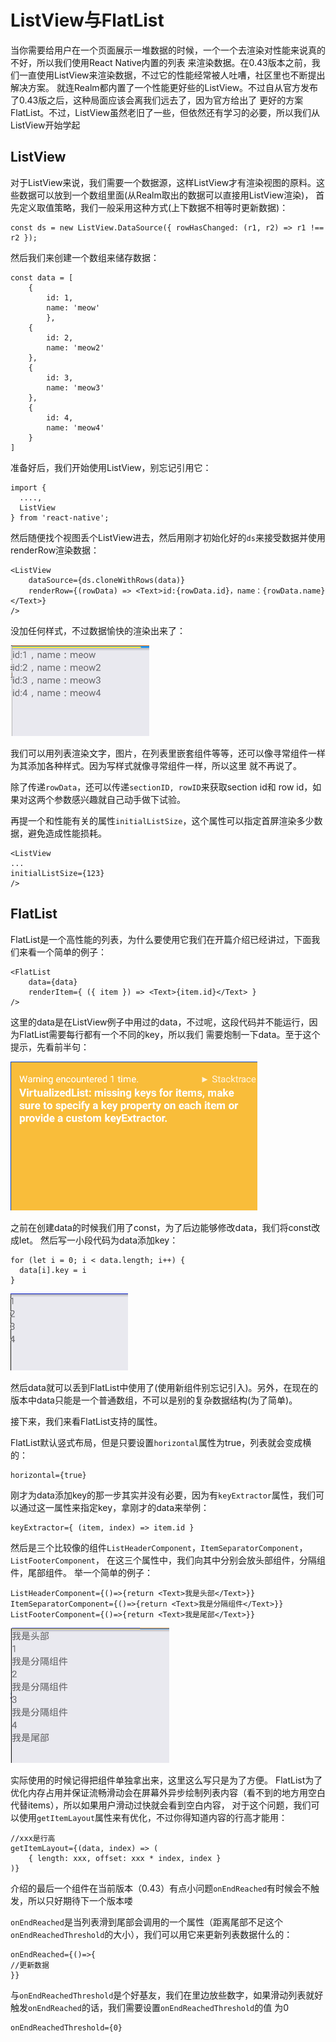 # ListView与FlatList

当你需要给用户在一个页面展示一堆数据的时候，一个一个去渲染对性能来说真的不好，所以我们使用React Native内置的列表
来渲染数据。在0.43版本之前，我们一直使用ListView来渲染数据，不过它的性能经常被人吐嘈，社区里也不断提出解决方案。
就连Realm都内置了一个性能更好些的ListView。不过自从官方发布了0.43版之后，这种局面应该会离我们远去了，因为官方给出了
更好的方案FlatList。不过，ListView虽然老旧了一些，但依然还有学习的必要，所以我们从ListView开始学起

## ListView

对于ListView来说，我们需要一个数据源，这样ListView才有渲染视图的原料。这些数据可以放到一个数组里面(从Realm取出的数据可以直接用ListView渲染)，
首先定义取值策略，我们一般采用这种方式(上下数据不相等时更新数据)：

```
const ds = new ListView.DataSource({ rowHasChanged: (r1, r2) => r1 !== r2 });
```
然后我们来创建一个数组来储存数据：

```
const data = [
    {
        id: 1,
        name: 'meow'
        },
    {
        id: 2,
        name: 'meow2'
    },
    {
        id: 3,
        name: 'meow3'
    },
    {
        id: 4,
        name: 'meow4'
    }        
]
```

准备好后，我们开始使用ListView，别忘记引用它：

```
import {
  ....,  
  ListView
} from 'react-native';
```

然后随便找个视图丢个ListView进去，然后用刚才初始化好的`ds`来接受数据并使用renderRow渲染数据：

```
<ListView
    dataSource={ds.cloneWithRows(data)}
    renderRow={(rowData) => <Text>id:{rowData.id}，name：{rowData.name}</Text>}
/>
```

没加任何样式，不过数据愉快的渲染出来了：

![PNG](./images/7.1.png)

我们可以用列表渲染文字，图片，在列表里嵌套组件等等，还可以像寻常组件一样为其添加各种样式。因为写样式就像寻常组件一样，所以这里
就不再说了。

除了传递`rowData`，还可以传递`sectionID, rowID`来获取section id和 row id，如果对这两个参数感兴趣就自己动手做下试验。

再提一个和性能有关的属性`initialListSize`，这个属性可以指定首屏渲染多少数据，避免造成性能损耗。

```
<ListView
...
initialListSize={123}
/>
```

## FlatList

FlatList是一个高性能的列表，为什么要使用它我们在开篇介绍已经讲过，下面我们来看一个简单的例子：

```
<FlatList
    data={data}
    renderItem={ ({ item }) => <Text>{item.id}</Text> }
/>
```

这里的data是在ListView例子中用过的data，不过呢，这段代码并不能运行，因为FlatList需要每行都有一个不同的key，所以我们
需要炮制一下data。至于这个提示，先看前半句：

![PNG](./images/7.3.png)


之前在创建data的时候我们用了const，为了后边能够修改data，我们将const改成let。
然后写一小段代码为data添加key：

```
for (let i = 0; i < data.length; i++) {
  data[i].key = i
}
```

![PNG](./images/7.2.png)

然后data就可以丢到FlatList中使用了(使用新组件别忘记引入)。另外，在现在的版本中data只能是一个普通数组，不可以是别的复杂数据结构(为了简单)。

接下来，我们来看FlatList支持的属性。

FlatList默认竖式布局，但是只要设置`horizontal`属性为true，列表就会变成横的：

```
horizontal={true}
```

刚才为data添加key的那一步其实并没有必要，因为有`keyExtractor`属性，我们可以通过这一属性来指定key，拿刚才的data来举例：

```
keyExtractor={ (item, index) => item.id }
```

然后是三个比较像的组件`ListHeaderComponent`，`ItemSeparatorComponent`，`ListFooterComponent`，
在这三个属性中，我们向其中分别会放头部组件，分隔组件，尾部组件。
举一个简单的例子：

```
ListHeaderComponent={()=>{return <Text>我是头部</Text>}}
ItemSeparatorComponent={()=>{return <Text>我是分隔组件</Text>}}
ListFooterComponent={()=>{return <Text>我是尾部</Text>}}
```

![PNG](./images/7.4.png)

实际使用的时候记得把组件单独拿出来，这里这么写只是为了方便。
FlatList为了优化内存占用并保证流畅滑动会在屏幕外异步绘制列表内容（看不到的地方用空白代替items），所以如果用户滑动过快就会看到空白内容，
对于这个问题，我们可以使用`getItemLayout`属性来有优化，不过你得知道内容的行高才能用：

``` 
//xxx是行高
getItemLayout={(data, index) => (
    { length: xxx, offset: xxx * index, index }
)}
```

介绍的最后一个组件在当前版本（0.43）有点小问题`onEndReached`有时候会不触发，所以只好期待下一个版本喽

`onEndReached`是当列表滑到尾部会调用的一个属性（距离尾部不足这个`onEndReachedThreshold`的大小），我们可以用它来更新列表数据什么的：

```
onEndReached={()=>{
//更新数据
}}
```

与`onEndReachedThreshold`是个好基友，我们在里边放些数字，如果滑动列表就好触发`onEndReached`的话，我们需要设置`onEndReachedThreshold`的值
为0
```
onEndReachedThreshold={0}
```